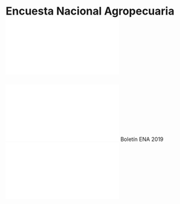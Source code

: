# Encuesta Nacional Agropecuaria ![Documentacion.pdf](../assets/Documentacion-ENA-2019.pdf)
![boletin_ena_2019.pdf](../assets/boletin_ena_2019_1714603062842_0.pdf) Boletín ENA 2019
![met-ENA-mar2023.pdf](../assets/met-ENA-mar2023_1714606822822_0.pdf)